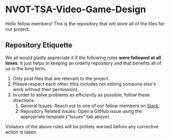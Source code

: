 # NVOT-TSA-Video-Game-Design
Hello fellow members! This is the repository that will store all of the files for our project.

## Repository Etiquette
We all would gladly appreciate it if the following rules **were followed at all times**. It just helps in keeping an orderly repository and that benefits all of us in the long term.

 1. Only post files that are relevant to the project.
 2. Please respect each other (this includes not editing someone else's work without their permission).
 3. In order to solve problems as efficiently as possible, follow these directions:
    1. General Issues: Reach out to one of our fellow members on [Slack](https://tsavideogame.slack.com).
    2. Repository Related Issues: Open a GitHub issue using the appropriate template ("Issues" tab above).
      
Violators of the above rules will be politely warned before any corrective action is taken.
